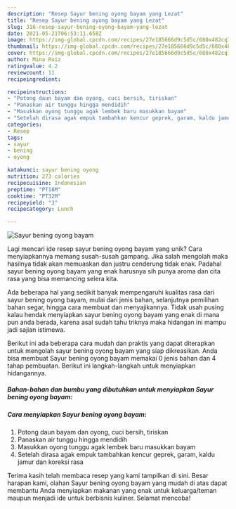 ```yaml
---
description: "Resep Sayur bening oyong bayam yang Lezat"
title: "Resep Sayur bening oyong bayam yang Lezat"
slug: 316-resep-sayur-bening-oyong-bayam-yang-lezat
date: 2021-05-21T06:53:11.658Z
image: https://img-global.cpcdn.com/recipes/27e185666d9c5d5c/680x482cq70/sayur-bening-oyong-bayam-foto-resep-utama.jpg
thumbnail: https://img-global.cpcdn.com/recipes/27e185666d9c5d5c/680x482cq70/sayur-bening-oyong-bayam-foto-resep-utama.jpg
cover: https://img-global.cpcdn.com/recipes/27e185666d9c5d5c/680x482cq70/sayur-bening-oyong-bayam-foto-resep-utama.jpg
author: Mina Ruiz
ratingvalue: 4.2
reviewcount: 11
recipeingredient:

recipeinstructions:
- "Potong daun bayam dan oyong, cuci bersih, tiriskan"
- "Panaskan air tunggu hingga mendidih"
- "Masukkan oyong tunggu agak lembek baru masukkan bayam"
- "Setelah dirasa agak empuk tambahkan kencur geprek, garam, kaldu jamur dan koreksi rasa"
categories:
- Resep
tags:
- sayur
- bening
- oyong

katakunci: sayur bening oyong 
nutrition: 273 calories
recipecuisine: Indonesian
preptime: "PT18M"
cooktime: "PT32M"
recipeyield: "3"
recipecategory: Lunch

---
```



![Sayur bening oyong bayam](https://img-global.cpcdn.com/recipes/27e185666d9c5d5c/680x482cq70/sayur-bening-oyong-bayam-foto-resep-utama.jpg)

Lagi mencari ide resep sayur bening oyong bayam yang unik? Cara menyiapkannya memang susah-susah gampang. Jika salah mengolah maka hasilnya tidak akan memuaskan dan justru cenderung tidak enak. Padahal sayur bening oyong bayam yang enak harusnya sih punya aroma dan cita rasa yang bisa memancing selera kita.

Ada beberapa hal yang sedikit banyak mempengaruhi kualitas rasa dari sayur bening oyong bayam, mulai dari jenis bahan, selanjutnya pemilihan bahan segar, hingga cara membuat dan menyajikannya. Tidak usah pusing kalau hendak menyiapkan sayur bening oyong bayam yang enak di mana pun anda berada, karena asal sudah tahu triknya maka hidangan ini mampu jadi sajian istimewa.




Berikut ini ada beberapa cara mudah dan praktis yang dapat diterapkan untuk mengolah sayur bening oyong bayam yang siap dikreasikan. Anda bisa membuat Sayur bening oyong bayam memakai 0 jenis bahan dan 4 tahap pembuatan. Berikut ini langkah-langkah untuk menyiapkan hidangannya.

<!--inarticleads1-->

##### Bahan-bahan dan bumbu yang dibutuhkan untuk menyiapkan Sayur bening oyong bayam:





<!--inarticleads2-->

##### Cara menyiapkan Sayur bening oyong bayam:

1. Potong daun bayam dan oyong, cuci bersih, tiriskan
1. Panaskan air tunggu hingga mendidih
1. Masukkan oyong tunggu agak lembek baru masukkan bayam
1. Setelah dirasa agak empuk tambahkan kencur geprek, garam, kaldu jamur dan koreksi rasa




Terima kasih telah membaca resep yang kami tampilkan di sini. Besar harapan kami, olahan Sayur bening oyong bayam yang mudah di atas dapat membantu Anda menyiapkan makanan yang enak untuk keluarga/teman maupun menjadi ide untuk berbisnis kuliner. Selamat mencoba!
